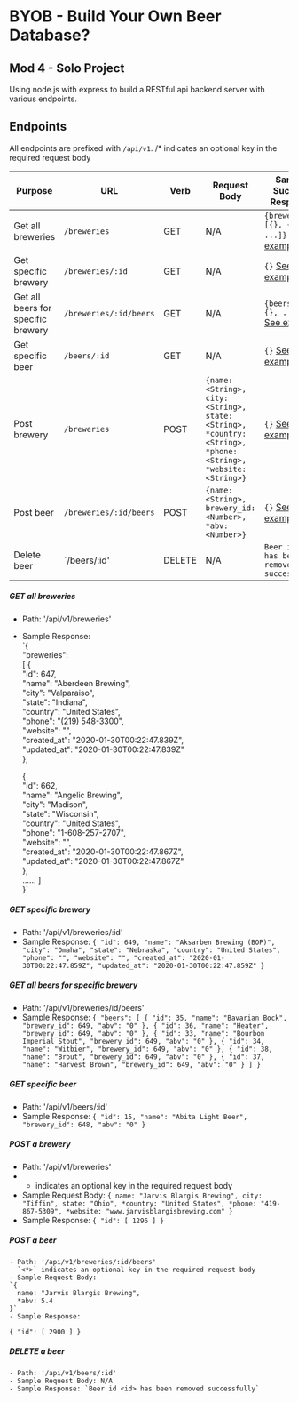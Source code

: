 # BYOB - Build Your Own Beer Database?

## Mod 4 - Solo Project

Using node.js with express to build a RESTful api backend server with various endpoints.

## Endpoints  
All endpoints are prefixed with `/api/v1`.
/* indicates an optional key in the required request body


| Purpose | URL | Verb | Request Body | Sample Success Response |
|----|----|----|----|----|
| Get all breweries |`/breweries`| GET | N/A | `{breweries: [{}, {}, ...]}`   [See example](#all_breweries) |
| Get specific brewery |`/breweries/:id`| GET | N/A | `{}` [See example](#one_brewery) |
| Get all beers for specific brewery |`/breweries/:id/beers`| GET | N/A | `{beers: [{}, {}, ...]}` [See example](#all_beers_by_brewery) |
| Get specific beer |`/beers/:id`| GET | N/A | `{}`  [See example](#one_beer) |
| Post brewery |`/breweries`| POST | `{name: <String>, city: <String>, state: <String>, *country: <String>, *phone: <String>, *website: <String>}` | `{}` [See example](#post_brewery) |
| Post beer |`/breweries/:id/beers`| POST | `{name: <String>, brewery_id: <Number>, *abv: <Number>}` | `{}` [See example](#post_beer) |
| Delete beer |`/beers/:id'| DELETE | N/A | `Beer id <id> has been removed successfully` |


##### <a name="all_breweries"></a> GET all breweries
- Path: '/api/v1/breweries'
- Sample Response:  
`{  
  "breweries":  
  [ {  
        "id": 647,  
        "name": "Aberdeen Brewing",  
        "city": "Valparaiso",  
        "state": "Indiana",  
        "country": "United States",  
        "phone": "(219) 548-3300",  
        "website": "",  
        "created_at": "2020-01-30T00:22:47.839Z",  
        "updated_at": "2020-01-30T00:22:47.839Z"  
    },

    {  
        "id": 662,  
        "name": "Angelic Brewing",  
        "city": "Madison",  
        "state": "Wisconsin",  
        "country": "United States",  
        "phone": "1-608-257-2707",  
        "website": "",  
        "created_at": "2020-01-30T00:22:47.867Z",  
        "updated_at": "2020-01-30T00:22:47.867Z"  
    },  
    ...... ]  
}`  

##### <a name="one_brewery"></a> GET specific brewery
- Path: '/api/v1/breweries/:id'
- Sample Response:
`{
    "id": 649,
    "name": "Aksarben Brewing (BOP)",
    "city": "Omaha",
    "state": "Nebraska",
    "country": "United States",
    "phone": "",
    "website": "",
    "created_at": "2020-01-30T00:22:47.859Z",
    "updated_at": "2020-01-30T00:22:47.859Z"
}`

##### <a name="all_beers_by_brewery"></a> GET all beers for specific brewery
- Path: '/api/v1/breweries/id/beers'
- Sample Response:
`{
    "beers": [
        {
            "id": 35,
            "name": "Bavarian Bock",
            "brewery_id": 649,
            "abv": "0"
        },
        {
            "id": 36,
            "name": "Heater",
            "brewery_id": 649,
            "abv": "0"
        },
        {
            "id": 33,
            "name": "Bourbon Imperial Stout",
            "brewery_id": 649,
            "abv": "0"
        },
        {
            "id": 34,
            "name": "Witbier",
            "brewery_id": 649,
            "abv": "0"
        },
        {
            "id": 38,
            "name": "Brout",
            "brewery_id": 649,
            "abv": "0"
        },
        {
            "id": 37,
            "name": "Harvest Brown",
            "brewery_id": 649,
            "abv": "0"
        }
    ]
}`

##### <a name="one-beer"></a> GET specific beer
- Path: '/api/v1/beers/:id'
- Sample Response:
  `{
    "id": 15,
    "name": "Abita Light Beer",
    "brewery_id": 648,
    "abv": "0"
  }`

##### <a name="post_brewery"></a> POST a brewery
  - Path: '/api/v1/breweries'
  - * indicates an optional key in the required request body
  - Sample Request Body:
  `{
    name: "Jarvis Blargis Brewing",
    city: "Tiffin",
    state: "Ohio",
    *country: "United States",
    *phone: "419-867-5309",
    *website: "www.jarvisblargisbrewing.com"
  }`
  - Sample Response:
  `{
      "id": [
          1296
      ]
  }`

##### <a name="post_beer"></a> POST a beer  

    - Path: '/api/v1/breweries/:id/beers'
    - `<*>` indicates an optional key in the required request body
    - Sample Request Body:
    `{
      name: "Jarvis Blargis Brewing",
      *abv: 5.4
    }`
    - Sample Response:
  `{
    "id": [
        2900
    ]
  }`

##### <a name="delete_beer"></a> DELETE a beer

    - Path: '/api/v1/beers/:id'
    - Sample Request Body: N/A
    - Sample Response: `Beer id <id> has been removed successfully`
